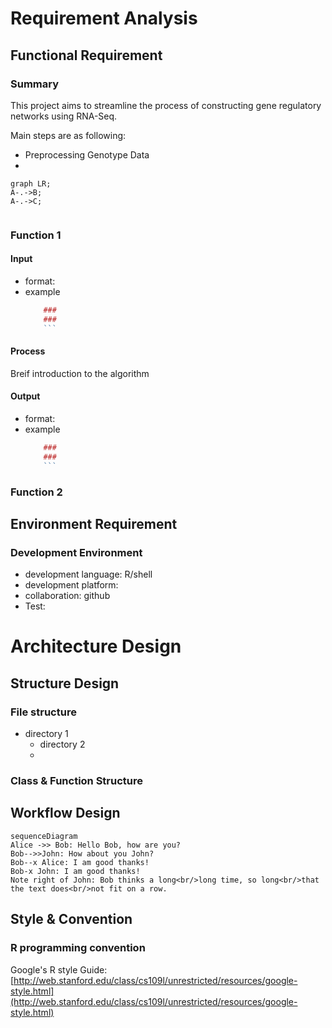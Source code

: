 # Requirement Analysis

##  Functional Requirement

### Summary

This project aims to streamline the process of constructing gene regulatory networks using RNA-Seq.

Main steps are as following:

- Preprocessing Genotype Data
- 

```mermaid
graph LR; 
A-.->B;
A-.->C;


```

### Function 1

#### Input 
- format:
- example
	```r
		### 
		### 
		```
	
#### Process

Breif introduction to the algorithm

#### Output
- format:
- example
	```r
		### 
		### 
		```

### Function 2

## Environment Requirement

### Development Environment
 - development language: R/shell
 - development platform: 
 - collaboration: github
 - Test:

# Architecture Design

## Structure Design

### File structure
- directory 1
	- directory 2
	- 
### Class & Function Structure


## Workflow Design



```mermaid
sequenceDiagram
Alice ->> Bob: Hello Bob, how are you?
Bob-->>John: How about you John?
Bob--x Alice: I am good thanks!
Bob-x John: I am good thanks!
Note right of John: Bob thinks a long<br/>long time, so long<br/>that the text does<br/>not fit on a row.

```

## Style & Convention

### R programming  convention

Google's R style Guide:
[http://web.stanford.edu/class/cs109l/unrestricted/resources/google-style.html](http://web.stanford.edu/class/cs109l/unrestricted/resources/google-style.html)
<!--stackedit_data:
eyJoaXN0b3J5IjpbLTk4MTAwNTYzNywxNjQ2MDIwNDYsMjY2Mj
UyNzgsMzQ3NDIzMzY3LDEzMzE0MTg0ODEsLTEzMzkwNzI1ODEs
LTE2NzA0MjczNTFdfQ==
-->